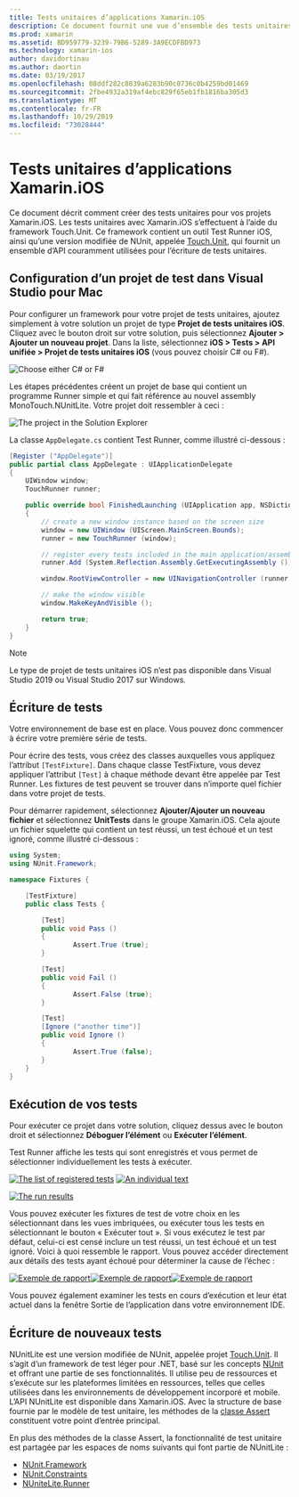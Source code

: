 ```yaml
---
title: Tests unitaires d’applications Xamarin.iOS
description: Ce document fournit une vue d’ensemble des tests unitaires d’une application Xamarin.iOS. Il décrit comment créer un projet de tests unitaires et comment écrire et exécuter des tests.
ms.prod: xamarin
ms.assetid: BD959779-3239-79B6-5289-3A9ECDFBD973
ms.technology: xamarin-ios
author: davidortinau
ms.author: daortin
ms.date: 03/19/2017
ms.openlocfilehash: 08ddf282c8839a6283b90c0736c0b4259bd01469
ms.sourcegitcommit: 2fbe4932a319af4ebc829f65eb1fb1816ba305d3
ms.translationtype: MT
ms.contentlocale: fr-FR
ms.lasthandoff: 10/29/2019
ms.locfileid: "73028444"
---
```

# <a name="unit-testing-xamarinios-apps"></a>Tests unitaires d’applications Xamarin.iOS

Ce document décrit comment créer des tests unitaires pour vos projets Xamarin.iOS.
Les tests unitaires avec Xamarin.iOS s’effectuent à l’aide du framework Touch.Unit. Ce framework contient un outil Test Runner iOS, ainsi qu’une version modifiée de NUnit, appelée [Touch.Unit](https://github.com/xamarin/Touch.Unit), qui fournit un ensemble d’API couramment utilisées pour l’écriture de tests unitaires.

## <a name="setting-up-a-test-project-in-visual-studio-for-mac"></a>Configuration d’un projet de test dans Visual Studio pour Mac

Pour configurer un framework pour votre projet de tests unitaires, ajoutez simplement à votre solution un projet de type **Projet de tests unitaires iOS**. Cliquez avec le bouton droit sur votre solution, puis sélectionnez **Ajouter > Ajouter un nouveau projet**. Dans la liste, sélectionnez **iOS > Tests > API unifiée > Projet de tests unitaires iOS** (vous pouvez choisir C# ou F#).

![](touch.unit-images/00.png "Choose either C# or F#")

Les étapes précédentes créent un projet de base qui contient un programme Runner simple et qui fait référence au nouvel assembly MonoTouch.NUnitLite. Votre projet doit ressembler à ceci :

![](touch.unit-images/01.png "The project in the Solution Explorer")

La classe `AppDelegate.cs` contient Test Runner, comme illustré ci-dessous :

```csharp
[Register ("AppDelegate")]
public partial class AppDelegate : UIApplicationDelegate
{
    UIWindow window;
    TouchRunner runner;

    public override bool FinishedLaunching (UIApplication app, NSDictionary options)
    {
        // create a new window instance based on the screen size
        window = new UIWindow (UIScreen.MainScreen.Bounds);
        runner = new TouchRunner (window);

        // register every tests included in the main application/assembly
        runner.Add (System.Reflection.Assembly.GetExecutingAssembly ());

        window.RootViewController = new UINavigationController (runner.GetViewController ());

        // make the window visible
        window.MakeKeyAndVisible ();

        return true;
    }
}
```

> [!NOTE]
> Le type de projet de tests unitaires iOS n’est pas disponible dans Visual Studio 2019 ou Visual Studio 2017 sur Windows.

## <a name="writing-some-tests"></a>Écriture de tests

Votre environnement de base est en place. Vous pouvez donc commencer à écrire votre première série de tests.

Pour écrire des tests, vous créez des classes auxquelles vous appliquez l’attribut `[TestFixture]`. Dans chaque classe TestFixture, vous devez appliquer l’attribut `[Test]` à chaque méthode devant être appelée par Test Runner. Les fixtures de test peuvent se trouver dans n’importe quel fichier dans votre projet de tests.

Pour démarrer rapidement, sélectionnez **Ajouter/Ajouter un nouveau fichier** et sélectionnez **UnitTests** dans le groupe Xamarin.iOS. Cela ajoute un fichier squelette qui contient un test réussi, un test échoué et un test ignoré, comme illustré ci-dessous :

```csharp
using System;
using NUnit.Framework;

namespace Fixtures {

    [TestFixture]
    public class Tests {

        [Test]
        public void Pass ()
        {
                Assert.True (true);
        }

        [Test]
        public void Fail ()
        {
                Assert.False (true);
        }

        [Test]
        [Ignore ("another time")]
        public void Ignore ()
        {
                Assert.True (false);
        }
    }
}
```

## <a name="running-your-tests"></a>Exécution de vos tests

Pour exécuter ce projet dans votre solution, cliquez dessus avec le bouton droit et sélectionnez **Déboguer l’élément** ou **Exécuter l’élément**.

Test Runner affiche les tests qui sont enregistrés et vous permet de sélectionner individuellement les tests à exécuter.

[![](touch.unit-images/02-sml.png "The list of registered tests")](touch.unit-images/02.png#lightbox) 
[![](touch.unit-images/03-sml.png "An individual text")](touch.unit-images/03.png#lightbox) 

[![](touch.unit-images/04-sml.png "The run results")](touch.unit-images/04.png#lightbox)

Vous pouvez exécuter les fixtures de test de votre choix en les sélectionnant dans les vues imbriquées, ou exécuter tous les tests en sélectionnant le bouton « Exécuter tout ». Si vous exécutez le test par défaut, celui-ci est censé inclure un test réussi, un test échoué et un test ignoré. Voici à quoi ressemble le rapport. Vous pouvez accéder directement aux détails des tests ayant échoué pour déterminer la cause de l’échec :

[![](touch.unit-images/05-sml.png "Exemple de rapport")](touch.unit-images/05.png#lightbox)[![](touch.unit-images/06-sml.png "Exemple de rapport")](touch.unit-images/06.png#lightbox)[![](touch.unit-images/07-sml.png "Exemple de rapport")](touch.unit-images/07.png#lightbox)

Vous pouvez également examiner les tests en cours d’exécution et leur état actuel dans la fenêtre Sortie de l’application dans votre environnement IDE.

## <a name="writing-new-tests"></a>Écriture de nouveaux tests

NUnitLite est une version modifiée de NUnit, appelée projet [Touch.Unit](https://github.com/xamarin/Touch.Unit). Il s’agit d’un framework de test léger pour .NET, basé sur les concepts [NUnit](https://nunit.com/) et offrant une partie de ses fonctionnalités.
Il utilise peu de ressources et s’exécute sur les plateformes limitées en ressources, telles que celles utilisées dans les environnements de développement incorporé et mobile. L’API NUnitLite est disponible dans Xamarin.iOS. Avec la structure de base fournie par le modèle de test unitaire, les méthodes de la [classe Assert](xref:NUnit.Framework.Assert) constituent votre point d’entrée principal.

En plus des méthodes de la classe Assert, la fonctionnalité de test unitaire est partagée par les espaces de noms suivants qui font partie de NUnitLite :

- [NUnit.Framework](xref:NUnit.Framework)
- [NUnit.Constraints](xref:NUnit.Framework.Constraints)
- [NUniteLite.Runner](xref:NUnitLite.Runner)

